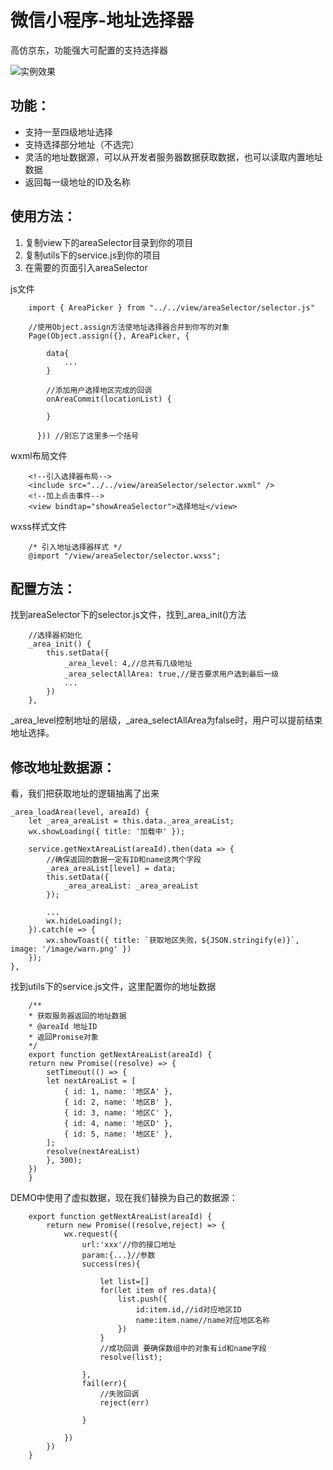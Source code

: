 # 微信小程序-地址选择器

高仿京东，功能强大可配置的支持选择器

![实例效果](https://github.com/23hp/wx_network/blob/master/pic_loading.jpg)


## 功能：

- 支持一至四级地址选择
- 支持选择部分地址（不选完）
- 灵活的地址数据源，可以从开发者服务器数据获取数据，也可以读取内置地址数据
- 返回每一级地址的ID及名称

## 使用方法：

1. 复制view下的areaSelector目录到你的项目
2. 复制utils下的service.js到你的项目
3. 在需要的页面引入areaSelector

js文件

        import { AreaPicker } from "../../view/areaSelector/selector.js"
        
        //使用Object.assign方法使地址选择器合并到你写的对象
        Page(Object.assign({}, AreaPicker, {
            
            data{
                ...
            }

            //添加用户选择地区完成的回调
            onAreaCommit(locationList) {
                
            }

          })) //别忘了这里多一个括号


wxml布局文件

        <!--引入选择器布局-->
        <include src="../../view/areaSelector/selector.wxml" />
        <!--加上点击事件-->
        <view bindtap="showAreaSelector">选择地址</view>

wxss样式文件

        /* 引入地址选择器样式 */
        @import "/view/areaSelector/selector.wxss";

## 配置方法：

找到areaSelector下的selector.js文件，找到_area_init()方法

        //选择器初始化
        _area_init() {
            this.setData({
                _area_level: 4,//总共有几级地址
                _area_selectAllArea: true,//是否要求用户选到最后一级 
                ...
            })
        },

_area_level控制地址的层级，_area_selectAllArea为false时，用户可以提前结束地址选择。


## 修改地址数据源：

看，我们把获取地址的逻辑抽离了出来

    _area_loadArea(level, areaId) {
        let _area_areaList = this.data._area_areaList;
        wx.showLoading({ title: '加载中' });

        service.getNextAreaList(areaId).then(data => {
            //确保返回的数据一定有ID和name这两个字段
            _area_areaList[level] = data;
            this.setData({ 
                _area_areaList: _area_areaList 
            });
            
            ...
            wx.hideLoading();
        }).catch(e => {
            wx.showToast({ title: `获取地区失败，${JSON.stringify(e)}`, image: '/image/warn.png' })
        });
    },

找到utils下的service.js文件，这里配置你的地址数据

        /**
        * 获取服务器返回的地址数据
        * @areaId 地址ID
        * 返回Promise对象
        */
        export function getNextAreaList(areaId) {
        return new Promise((resolve) => {
            setTimeout(() => {
            let nextAreaList = [
                { id: 1, name: '地区A' },
                { id: 2, name: '地区B' },
                { id: 3, name: '地区C' },
                { id: 4, name: '地区D' },
                { id: 5, name: '地区E' },
            ];
            resolve(nextAreaList)
            }, 300);
        })
        }

DEMO中使用了虚拟数据，现在我们替换为自己的数据源：

        export function getNextAreaList(areaId) {
            return new Promise((resolve,reject) => {
                wx.request({
                    url:'xxx'//你的接口地址
                    param:{...}//参数
                    success(res){
                        
                        let list=[]
                        for(let item of res.data){
                            list.push({
                                id:item.id,//id对应地区ID
                                name:item.name//name对应地区名称
                            })
                        }
                        //成功回调 要确保数组中的对象有id和name字段
                        resolve(list);

                    },
                    fail(err){
                        //失败回调
                        reject(err)

                    }

                })
            })
        }
